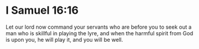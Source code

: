 # I Samuel 16:16

Let our lord now command your servants who are before you to seek out a man who is skillful in playing the lyre, and when the harmful spirit from God is upon you, he will play it, and you will be well.
